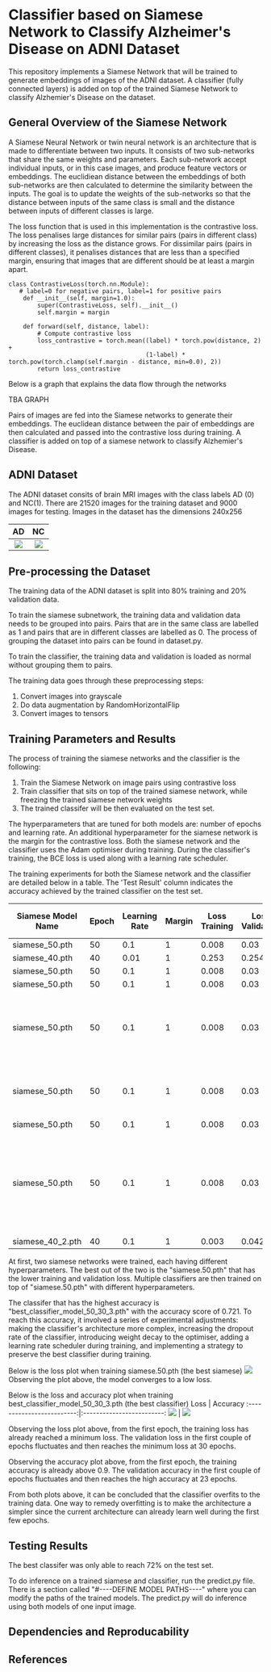 # Classifier based on Siamese Network to Classify Alzheimer's Disease on ADNI Dataset

This repository implements a Siamese Network that will be trained to generate embeddings of  images of the ADNI dataset. A classifier (fully connected layers) is added on top of the trained Siamese Network to classify Alzhemier's Disease on the dataset.

## General Overview of the Siamese Network
A Siamese Neural Network or twin neural network is an architecture that is made to differentiate between two inputs. It consists of two sub-networks that share the same weights and parameters. Each sub-network accept individual inputs, or in this case images, and produce feature vectors or embeddings. The euclidiean distance between the embeddings of both sub-networks are then calculated to determine the similarity between the inputs. The goal is to update the weights of the sub-networks so that the distance between inputs of the same class is small and the distance between inputs of different classes is large.

The loss function that is used in this implementation is the contrastive loss. The loss penalises large distances for similar pairs (pairs in different class) by increasing the loss as the distance grows. For dissimilar pairs (pairs in different classes), it penalises distances that are less than a specified margin, ensuring that images that are different should be at least a margin apart.

```
class ContrastiveLoss(torch.nn.Module):
   # label=0 for negative pairs, label=1 for positive pairs
    def __init__(self, margin=1.0):
        super(ContrastiveLoss, self).__init__()
        self.margin = margin

    def forward(self, distance, label):
        # Compute contrastive loss
        loss_contrastive = torch.mean((label) * torch.pow(distance, 2) +
                                      (1-label) * torch.pow(torch.clamp(self.margin - distance, min=0.0), 2))
        return loss_contrastive
```

Below is a graph that explains the data flow through the networks

TBA GRAPH

Pairs of images are fed into the Siamese networks to generate their embeddings. The euclidean distance between the pair of embeddings are then calculated and passed into the contrastive loss during training. A classifier is added on top of a siamese network to classify Alzhemier's Disease.



## ADNI Dataset
The ADNI dataset consits of brain MRI images with the class labels AD (0) and NC(1). There are 21520 images for the training dataset and 9000 images for testing. Images in the dataset has the dimensions 240x256

AD            |  NC
:-------------------------:|:-------------------------:
![](images_for_readme/218391_78_AD.jpeg)  |  ![](images_for_readme/808819_88_NC.jpeg)

## Pre-processing the Dataset
The training data of the ADNI dataset is split into 80% training  and 20% validation data.

To train the siamese subnetwork, the training data and validation data needs to be grouped into pairs. Pairs that are in the same class are labelled as 1 and pairs that are in different classes are labelled as 0. The process of grouping the dataset into pairs can be found in dataset.py.

To train the classifier, the training data and validation is loaded as normal without grouping them to pairs.

The training data goes through these preprocessing steps: 
1. Convert images into grayscale
2. Do data augmentation by RandomHorizontalFlip
3. Convert images to tensors 

## Training Parameters and Results
The process of training the siamese networks and the classifier is the following:
1. Train the Siamese Network on image pairs using contrastive loss
2. Train classifier that sits on top of the trained siamese network, while freezing the trained siamese network weights
3. The trained classifer will be then evaluated on the test set.

The hyperparameters that are tuned for both models are: number of epochs and learning rate. An additional hyperparameter for the siamese network is the margin for the contrastive loss. Both the siamese network and the classifier uses the Adam optimiser during training. During the classifier's training, the BCE loss is used along with a learning rate scheduler.

The training experiments for both the Siamese network and the classifier are detailed below in a table. The 'Test Result' column indicates the accuracy achieved by the trained classifier on the test set.

| Siamese Model Name | Epoch | Learning Rate | Margin | Loss Training | Loss Validation | Classifier Name                 | Epoch | Learning Rate | Loss/Accuracy Training for the last epoch | Loss/Accuracy Validation for the last epoch | Test Result | Notes                                                                                             |
| ------------------ | ----- | ------------- | ------ | ------------- | --------------- | ------------------------------- | ----- | ------------- | ----------------------------------------- | ------------------------------------------- | ----------- | ------------------------------------------------------------------------------------------------- |
| siamese_50.pth     | 50    | 0.1           | 1      | 0.008         | 0.03            | classifier_model_50_30.pth      | 30    | 0.01          | 0.693/0.518                               | 0.694/ 0.506                                | 0.504       |                                                                                                   |
| siamese_40.pth     | 40    | 0.01          | 1      | 0.253         | 0.254           | classifier_model_40_30.pth      | 30    | 0.01          | 0.693/0.519                               | 0.693/ 0.508                                | 0.504       |                                                                                                   |
| siamese_50.pth     | 50    | 0.1           | 1      | 0.008         | 0.03            | classifier_model_50_25.pth      | 25    | 0.1           | 52.201/0.478                              | 49.630/0.504                                | 0.496       |                                                                                                   |
| siamese_50.pth     | 50    | 0.1           | 1      | 0.008         | 0.03            | classifier_model_50_50.pth      | 50    | 0.01          | 48.356/0.516                              | 48.171/0.518                                | 0.504       |                                                                                                   |
| siamese_50.pth     | 50    | 0.1           | 1      | 0.008         | 0.03            | classifier_model_50_20.pth      | 20    | 0.01          | 0.031/0.994                               | 48.681/0.513                                | 0.504       | Changed the classifier architecture, make it more complex                                         |
| siamese_50.pth     | 50    | 0.1           | 1      | 0.008         | 0.03            | classifier_model_50_20_2.pth    | 20    | 0.01          | 0.035/0.994                               | 0.262/0.948                                 | 0.648       | Increase dropout, add weight decay of classifier                                                  |
| siamese_50.pth     | 50    | 0.1           | 1      | 0.008         | 0.03            | classifier_model_50_30_2.pth    | 30    | 0.01          | 0.036/0.992                               | 49.190/0.509                                | 0.504       |                                                                                                   |
| siamese_50.pth     | 50    | 0.1           | 1      | 0.008         | 0.03            | best_classifier_model_50_30_3   | 30    | 0.01          | 0.026/0.995                               | 0.017/0.996                                 | 0.721       | Saved the best model during the whole training loop and tested on it, add learning rate scheduler |
| siamese_40_2.pth   | 40    | 0.1           | 1      | 0.003         | 0.042           | best_classifier_model_40_20.pth | 20    | 0.01          | 0.041/0.994                               | 0.019/0.995                                 | 0.68        |


At first, two siamese networks were trained, each having different hyperparameters. The best out of the two is the "siamese.50.pth" that has the lower training and validation loss. Multiple classifiers are then trained on top of "siamese.50.pth" with different hyperparameters.

The classifer that has the highest accuracy is "best_classifier_model_50_30_3.pth" with the accuracy score of 0.721. To reach this accuracy, it involved a series of  experimental adjustments: making the classifier's architecture more complex, increasing the dropout rate of the classifier, introducing weight decay to the optimiser, adding a learning rate scheduler during training, and implementing a strategy to preserve the best classifier during training.

Below is the loss plot when training siamese.50.pth (the best siamese)
![](images_for_readme/siamese_loss_curve_siamese_50.png) 
Observing the plot above, the model converges to a low loss.

Below is the loss and accuracy plot when training best_classifier_model_50_30_3.pth (the best classifier)
Loss         |  Accuracy
:-------------------------:|:-------------------------:
![](![images_for_readme/218391_78_AD.jpeg](images_for_readme/classifier_loss_plot_classifier_model_50_30_3.png))  |  ![](images_for_readme/classifier_accuracy_plot_classifier_model_50_30_3.png)

Observing the loss plot above, from the first epoch, the training loss has already reached a minimum loss. The validation loss in the first couple of epochs fluctuates and then reaches the minimum loss at 30 epochs.

Observing the accuracy plot above, from the first epoch, the training accuracy is already above 0.9. The validation accuracy in the first couple of epochs fluctuates and then reaches the high accuracy at 23 epochs.

From both plots above, it can be concluded that the classifier overfits to the training data. One way to remedy overfitting is to make the architecture a simpler since the current architecture can already learn well during the first few epochs. 


## Testing Results
The best classifer was only able to reach 72% on the test set.
 
 To do inference on a trained siamese and classifier, run the predict.py file. There is a section called "#----DEFINE MODEL PATHS----" where you can modify the paths of the trained models. The predict.py will do inference using both models of one input image.

## Dependencies and Reproducability

## References